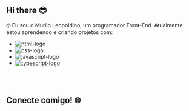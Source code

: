 ## Hi there 😎

🤓  Eu sou o Murilo Leopoldino, um programador Front-End. Atualmente estou aprendendo e criando projetos com:
<br>
-  <img src="https://img.shields.io/badge/HTML5-E34F26?style=for-the-badge&logo=html5&logoColor=white" alt="html-logo">
-  <img src="https://img.shields.io/badge/CSS3-1572B6?style=for-the-badge&logo=css3&logoColor=white" alt="css-logo">
-  <img src="https://img.shields.io/badge/JavaScript-F7DF1E?style=for-the-badge&logo=javascript&logoColor=black" alt="javascript-logo">
-  <img src="https://img.shields.io/badge/TypeScript-007ACC?style=for-the-badge&logo=typescript&logoColor=white" alt="typescript-logo">
<br><br>
##  Conecte comigo! 🌐
